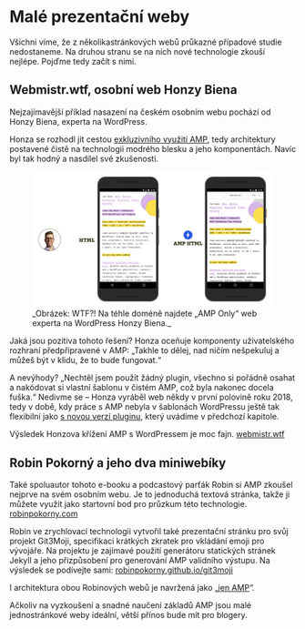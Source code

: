 # Malé prezentační weby

Všichni víme, že z několikastránkových webů průkazné případové studie nedostaneme. Na druhou stranu se na nich nové technologie zkouší nejlépe. Pojďme tedy začít s nimi.

## Webmistr.wtf, osobní web Honzy Biena

Nejzajímavější příklad nasazení na českém osobním webu pochází od Honzy Biena, experta na WordPress.

Honza se rozhodl jít cestou [exkluzivního využití AMP](https://docs.google.com/document/d/1dMX8R881Xds7cpCCyYfAZm_tp-lz3rmEFZiKjZdxVOs/edit#), tedy architektury postavené čistě na technologii modrého blesku a jeho komponentách. Navíc byl tak hodný a nasdílel své zkušenosti.

<figure>
<img src="../dist/images/original/vdamp/obory-bien.png" alt="">
<figcaption markdown="1">
_Obrázek: WTF?! Na téhle doméně najdete „AMP Only“ web experta na WordPress Honzy Biena._
</figcaption>
</figure>

Jaká jsou pozitiva tohoto řešení? Honza oceňuje komponenty uživatelského rozhraní  předpřipravené v AMP: „Takhle to dělej, nad ničím nešpekuluj a můžeš být v klidu, že to bude fungovat.“

A nevýhody? „Nechtěl jsem použít žádný plugin, všechno si pořádně osahat a nakódovat si vlastní šablonu v čistém AMP, což byla nakonec docela fuška.“ Nedivme se – Honza vyráběl web někdy v první polovině roku 2018, tedy v době, kdy práce s AMP nebyla v šablonách WordPressu ještě tak flexibilní jako [s novou verzí pluginu](https://docs.google.com/document/d/1rc3Ntq4w8eKdFS2QnjsbmV0Vpz67VS5Vi624123f3LY/edit#), který uvádíme v předchozí kapitole.

Výsledek Honzova křížení AMP s WordPressem je moc fajn. [webmistr.wtf](https://www.webmistr.wtf/)

## Robin Pokorný a jeho dva miniwebíky

Také spoluautor tohoto e-booku a podcastový parťák Robin si AMP zkoušel nejprve na svém osobním webu. Je to jednoduchá textová stránka, takže ji můžete využít jako startovní bod pro průzkum této technologie. [robinpokorny.com](https://robinpokorny.com/)

Robin ve zrychlovací technologii vytvořil také prezentační stránku pro svůj projekt Git3Moji, specifikaci krátkých zkratek pro vkládání emoji pro vývojáře. Na projektu je zajímavé použití generátoru statických stránek Jekyll a jeho přizpůsobení pro generování AMP validního výstupu. Na výsledek se podívejte sami: [robinpokorny.github.io/git3moji](https://robinpokorny.github.io/git3moji/)

I architektura obou Robinových webů je navržená jako „[jen AMP](https://drive.google.com/open?id=1dMX8R881Xds7cpCCyYfAZm_tp-lz3rmEFZiKjZdxVOs)“.

Ačkoliv na vyzkoušení a snadné naučení základů AMP jsou malé jednostránkové weby ideální, větší přínos bude mít pro blogery.
